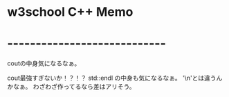 # w3school C++ Memo
# ----------------------------
coutの中身気になるなぁ。

cout最強すぎないか！？！？
std::endl の中身も気になるなぁ。
'\n'とは違うんかなぁ。
わざわざ作ってるなら差はアリそう。

